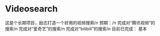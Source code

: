 ﻿# Videosearch
这是个长期项目，励志打造一个好用的视频搜索/n
预期：/n
完成对“腾讯视频”的搜索/n
完成对“爱奇艺”的搜索/n
完成对“bilibili”的搜索/n
目前已完成：
基本
